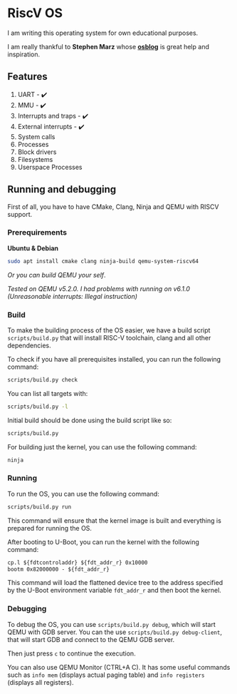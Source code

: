 # RiscV OS

I am writing this operating system for own educational purposes.

I am really thankful to **Stephen Marz** whose **[osblog](https://osblog.stephenmarz.com/)** is great help and inspiration.

## Features
1. UART - :heavy_check_mark:
2. MMU - :heavy_check_mark:
3. Interrupts and traps - :heavy_check_mark:
4. External interrupts - :heavy_check_mark:
5. System calls
6. Processes
7. Block drivers
8. Filesystems
9. Userspace Processes

## Running and debugging

First of all, you have to have CMake, Clang, Ninja and QEMU with RISCV support.

### Prerequirements

**Ubuntu & Debian**

```bash
sudo apt install cmake clang ninja-build qemu-system-riscv64
```

_Or you can build QEMU your self_.

_Tested on QEMU v5.2.0. I had problems with running on v6.1.0 (Unreasonable interrupts: Illegal instruction)_

### Build

To make the building process of the OS easier, we have a build script `scripts/build.py` that will install
RISC-V toolchain, clang and all other dependencies. 

To check if you have all prerequisites installed, you can run the following command:
```bash
scripts/build.py check
```

You can list all targets with:
```bash
scripts/build.py -l
```

Initial build should be done using the build script like so:
```bash
scripts/build.py
```

For building just the kernel, you can use the following command:
```bash
ninja
```

### Running

To run the OS, you can use the following command:
```bash
scripts/build.py run
```
This command will ensure that the kernel image is built
and everything is prepared for running the OS.

After booting to U-Boot, you can run the kernel with the following command:
```txt
cp.l ${fdtcontroladdr} ${fdt_addr_r} 0x10000
bootm 0x82000000 - ${fdt_addr_r}
```
This command will load the flattened device tree to the address specified by the U-Boot
environment variable `fdt_addr_r` and then boot the kernel.

### Debugging

To debug the OS, you can use `scripts/build.py debug`, which will start QEMU with GDB server.
You can the use `scripts/build.py debug-client`, that will start GDB and connect to the QEMU GDB server.

Then just press `c` to continue the execution.

You can also use QEMU Monitor (CTRL+A C). It has some useful commands such as ```info mem```
(displays actual paging table) and ```info registers``` (displays all registers).